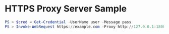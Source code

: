 # HTTPS Proxy Server Sample


```powershell
PS > $cred = Get-Credential -UserName user -Message pass
PS > Invoke-WebRequest https://example.com -Proxy http://127.0.0.1:18080 -ProxyCredential $cred
```